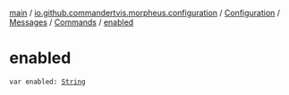 [main](../../../../index.md) / [io.github.commandertvis.morpheus.configuration](../../../index.md) / [Configuration](../../index.md) / [Messages](../index.md) / [Commands](index.md) / [enabled](./enabled.md)

# enabled

`var enabled: `[`String`](https://kotlinlang.org/api/latest/jvm/stdlib/kotlin/-string/index.html)